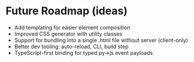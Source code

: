 # Future Roadmap (ideas)

- Add templating for easier element composition
- Improved CSS generator with utility classes
- Support for bundling into a single .html file without server (client-only)
- Better dev tooling: auto-reload, CLI, build step
- TypeScript-first binding for typed py->js event payloads
